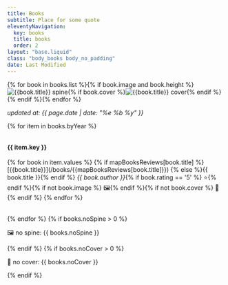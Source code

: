 ```yaml
---
title: Books
subtitle: Place for some quote
eleventyNavigation:
  key: books
  title: books
  order: 2
layout: "base.liquid"
class: "body_books body_no_padding"
date: Last Modified
---
```


<div class="flex container">
  <div class="col padding-no-mobile">
    <div class="books-container">
      <div class="books-row-polka"></div>
      <div class="books-row-left"></div>
      <div class="books-row-right"></div>
      <div class="books-row-background"></div>
      <div class="books-row-corner-left-bottom"></div>
      <div class="books-row-corner-right-bottom"></div>
      <div class="books-row">{% for book in books.list %}{% if book.image and book.height %}
      <div class="books-item-container">
      <img src="/images/books/{{book.image}}" alt="{{book.title}} spine" style="height: calc({{book.height}} * 19rem / 10)" class="books-item" />{% if book.cover %}<img src="/images/books/{{book.cover}}" alt="{{book.title}} cover" style="height: calc({{book.height}} * 19rem / 10)" class="books-cover" loading="lazy" />{% endif %}
      </div>{% endif %}{% endfor %}</div>
    </div>
  </div>

  <div class="col padding">
    <p><i>updated at: {{ page.date | date: "%e %b %y" }}</i></p>
    {% for item in books.byYear %}<section>
    <h4>{{ item.key }}</h4>
    {% for book in item.values %}
    {% if mapBooksReviews[book.title] %}[{{book.title}}](/books/{{mapBooksReviews[book.title]}})
    {% else %}{{ book.title }}{% endif %} <i>{{ book.author }}</i>{% if book.rating == '5' %} ⭐️{% endif %}{% if not book.image %} 🖼️{% endif %}{% if not book.cover %} 📕{% endif %}
    {% endfor %}</section>
    {% endfor %}
    {% if books.noSpine > 0 %}<p>🖼️ no spine: {{ books.noSpine }}</p>{% endif %}
    {% if books.noCover > 0 %}<p>📕 no cover: {{ books.noCover }}</p>{% endif %}
  </div>
</div>

<style>
  section {
    margin: 2rem 0;
  }
</style>
